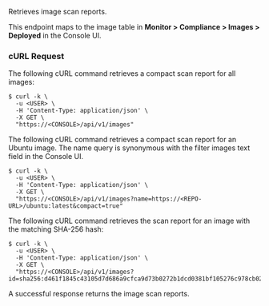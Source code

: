 Retrieves image scan reports.

This endpoint maps to the image table in **Monitor > Compliance > Images > Deployed** in the Console UI.

### cURL Request

The following cURL command retrieves a compact scan report for all images:

```
$ curl -k \
  -u <USER> \
  -H 'Content-Type: application/json' \
  -X GET \
  "https://<CONSOLE>/api/v1/images"
```

The following cURL command retrieves a compact scan report for an Ubuntu image.
The name query is synonymous with the filter images text field in the Console UI.

```
$ curl -k \
  -u <USER> \
  -H 'Content-Type: application/json' \
  -X GET \
  "https://<CONSOLE>/api/v1/images?name=https://<REPO-URL>/ubuntu:latest&compact=true"
```

The following cURL command retrieves the scan report for an image with the matching SHA-256 hash:

```
$ curl -k \
  -u <USER> \
  -H 'Content-Type: application/json' \
  -X GET \
  "https://<CONSOLE>/api/v1/images?id=sha256:d461f1845c43105d7d686a9cfca9d73b0272b1dcd0381bf105276c978cb02832"
```

A successful response returns the image scan reports.
